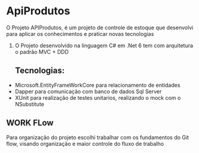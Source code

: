 # ApiProdutos

<p>O Projeto APIProdutos, é um projeto de controle de estoque que desenvolvi para aplicar os conhecimentos e praticar novas tecnologias </p>

<ol>
  <li> O Projeto desenvolvido na linguagem C# em .Net 6 tem com arquitetura o padrão MVC + DDD </li>
</ol>
<ul>
  <P>
    <h2> Tecnologias: </h2> 
    <li> Microsoft.EntityFrameWorkCore para relacionamento de entidades</li>
  <li>Dapper para comunicação com banco de dados Sql Server</li>
  <li>XUnit para realização de testes unitarios, realizando o mock com o NSubstitute
  </p>
</ul>

   <h2> WORK FLow  </h2>
  <p> Para organização do projeto escolhi trabalhar com os fundamentos do Git flow, visando organização e maior controle do fluxo de trabalho</p>
